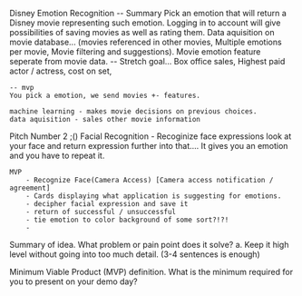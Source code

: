 Disney Emotion Recognition
    -- Summary
     Pick an emotion that will return a Disney movie representing such emotion. Logging in to account will give possibilities of saving movies as well as rating them. Data aquisition on movie database... (movies referenced in other movies, Multiple emotions per movie, Movie filtering and suggestions). Movie emotion feature seperate from movie data. -- Stretch goal... Box office sales, Highest paid actor / actress, cost on set, 

    -- mvp 
    You pick a emotion, we send movies +- features.

    machine learning - makes movie decisions on previous choices.
    data aquisition - sales other movie information 


Pitch Number 2 ;() 
    Facial Recognition
    - Recoginize face expressions 
        look at your face and return expression
        further into that.... It gives you an emotion and you have to repeat it. 
    
    MVP
        - Recognize Face(Camera Access) [Camera access notification / agreement] 
        - Cards displaying what application is suggesting for emotions. 
        - decipher facial expression and save it
        - return of successful / unsuccessful
        - tie emotion to color background of some sort?!?! 
        -  
    





Summary of idea.
    What problem or pain point does it solve? a. Keep it high level without going into too much detail. (3-4 sentences is enough)


Minimum Viable Product (MVP) definition.
    What is the minimum required for you to present on your demo day?




